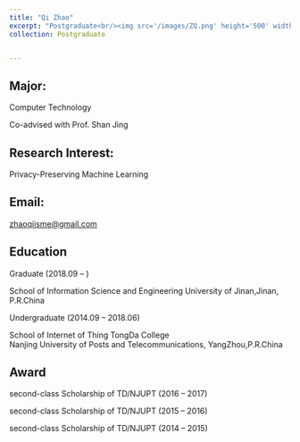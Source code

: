 ```yaml
---
title: "Qi Zhao"
excerpt: "Postgraduate<br/><img src='/images/ZQ.png' height='500' width='300'>"
collection: Postgraduate


---
```


Major:   
---
Computer Technology 

Co-advised with Prof. Shan Jing

Research Interest: 
--
Privacy-Preserving Machine Learning
 
 
Email:            
---
zhaoqiisme@gmail.com


Education
----
Graduate (2018.09 –  ) 

School of Information Science and Engineering 
University of Jinan,Jinan, P.R.China 

Undergraduate (2014.09 – 2018.06)   

School of Internet of Thing TongDa College  
 Nanjing University of Posts and Telecommunications, YangZhou,P.R.China  



Award
---
second-class Scholarship of TD/NJUPT (2016 – 2017)  

second-class Scholarship of TD/NJUPT (2015 – 2016) 
  
second-class Scholarship of TD/NJUPT (2014 – 2015)   
